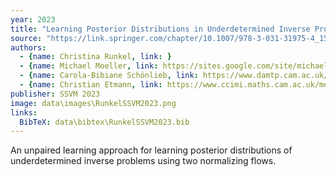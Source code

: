 ```yaml
---
year: 2023
title: "Learning Posterior Distributions in Underdetermined Inverse Problems"
source: "https://link.springer.com/chapter/10.1007/978-3-031-31975-4_15"
authors:
  - {name: Christina Runkel, link: }
  - {name: Michael Moeller, link: https://sites.google.com/site/michaelmoellermath}
  - {name: Carola-Bibiane Schönlieb, link: https://www.damtp.cam.ac.uk/research/cia/person/cbs31}
  - {name: Christian Etmann, link: https://www.ccimi.maths.cam.ac.uk/members/profile/cetmann/}
publisher: SSVM 2023
image: data\images\RunkelSSVM2023.png
links:
  BibTeX: data\bibtex\RunkelSSVM2023.bib
---
```

An unpaired learning approach for learning posterior distributions of underdetermined inverse problems using two normalizing flows.
